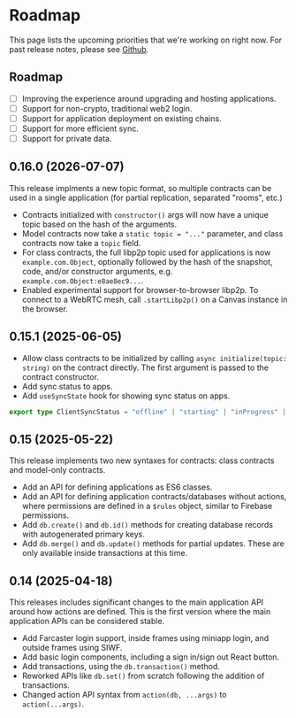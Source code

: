 # Roadmap

This page lists the upcoming priorities that we're working on right now.
For past release notes, please see [Github](https://github.com/canvasxyz/canvas/releases).

## Roadmap

- [ ] Improving the experience around upgrading and hosting applications.
- [ ] Support for non-crypto, traditional web2 login.
- [ ] Support for application deployment on existing chains.
- [ ] Support for more efficient sync.
- [ ] Support for private data.

## 0.16.0 (2026-07-07)

This release implments a new topic format, so multiple contracts can be used in a single application (for partial replication, separated "rooms", etc.)

- Contracts initialized with `constructor()` args will now have a unique topic based on the hash of the arguments.
- Model contracts now take a `static topic = "..."` parameter, and class contracts now take a `topic` field.
- For class contracts, the full libp2p topic used for applications is now `example.com.Object`, optionally followed by the hash of the snapshot, code, and/or constructor arguments, e.g. `example.com.Object:e8ae8ec9...`.
- Enabled experimental support for browser-to-browser libp2p. To connect to a WebRTC mesh, call `.startLibp2p()` on a Canvas instance in the browser.

## 0.15.1 (2025-06-05)

- Allow class contracts to be initialized by calling `async initialize(topic: string)` on the contract directly. The first argument is passed to the contract constructor.
- Add sync status to apps.
- Add `useSyncState` hook for showing sync status on apps.

```ts
export type ClientSyncStatus = "offline" | "starting" | "inProgress" | "complete" | "error"
```

## 0.15 (2025-05-22)

This release implements two new syntaxes for contracts: class contracts
and model-only contracts.

- Add an API for defining applications as ES6 classes.
- Add an API for defining application contracts/databases without actions,
  where permissions are defined in a `$rules` object, similar to Firebase permissions.
- Add `db.create()` and `db.id()` methods for creating database records with
  autogenerated primary keys.
- Add `db.merge()` and `db.update()` methods for partial updates.
  These are only available inside transactions at this time.

## 0.14 (2025-04-18)

This releases includes significant changes to the main application API
around how actions are defined. This is the first version where the main
application APIs can be considered stable.

- Add Farcaster login support, inside frames using miniapp login, and outside frames using SIWF.
- Add basic login components, including a sign in/sign out React button.
- Add transactions, using the `db.transaction()` method.
- Reworked APIs like `db.set()` from scratch following the addition of transactions.
- Changed action API syntax from `action(db, ...args)` to `action(...args)`.